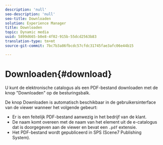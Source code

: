 ```yaml
---
description: 'null'
seo-description: 'null'
seo-title: Downloaden
solution: Experience Manager
title: Downloaden
topic: Dynamic media
uuid: 5899d665-b0e8-4f02-915b-55dcd2563b83
translation-type: tm+mt
source-git-commit: 7bc7b3a86fbcdc57cfdc31745fae3afc06e44b15

---
```



# Downloaden{#download}

U kunt de elektronische catalogus als een PDF-bestand downloaden met de knop &quot;Downloaden&quot; op de besturingsbalk.

De knop Downloaden is automatisch beschikbaar in de gebruikersinterface van de viewer wanneer het volgende gebeurt:

* Er is een feitelijk PDF-bestand aanwezig in het bedrijf van de klant.
* De naam komt overeen met de naam van het element uit de e-catalogus dat is doorgegeven aan de viewer en bevat een `.pdf` extensie.
* Het PDF-bestand wordt gepubliceerd in SPS (Scene7 Publishing System).

